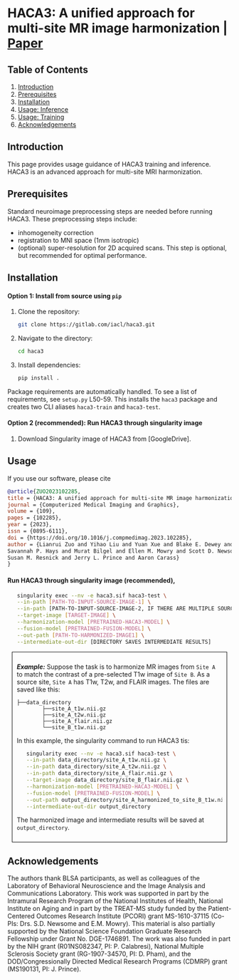 # HACA3: A unified approach for multi-site MR image harmonization | [Paper](https://www.sciencedirect.com/science/article/pii/S0895611123001039)

## Table of Contents
1. [Introduction](#introduction)
2. [Prerequisites](#prerequisites)
3. [Installation](#installation)
4. [Usage: Inference](#usage-inference)
5. [Usage: Training](#usage-training)
6. [Acknowledgements](#acknoledgements)


## Introduction
This page provides usage guidance of HACA3 training and inference. HACA3 is an advanced approach for multi-site MRI 
harmonization. 

## Prerequisites 
Standard neuroimage preprocessing steps are needed before running HACA3. These preprocessing steps include:
- inhomogeneity correction
- registration to MNI space (1mm isotropic)
- (optional) super-resolution for 2D acquired scans. This step is optional, but recommended for optimal performance.

## Installation

#### Option 1: Install from source using `pip`
1. Clone the repository:
    ```bash
    git clone https://gitlab.com/iacl/haca3.git 
    ```
2. Navigate to the directory:
    ```bash
    cd haca3
    ```
3. Install dependencies:
    ```bash
    pip install . 
    ```
Package requirements are automatically handled. To see a list of requirements, see `setup.py` L50-59. 
This installs the `haca3` package and creates two CLI aliases `haca3-train` and `haca3-test`.

#### Option 2 (recommended): Run HACA3 through singularity image
1. Download Singularity image of HACA3 from [GoogleDrive].

## Usage
If you use our software, please cite 
   ```bibtex
   @article{ZUO2023102285,
   title = {HACA3: A unified approach for multi-site MR image harmonization},
   journal = {Computerized Medical Imaging and Graphics},
   volume = {109},
   pages = {102285},
   year = {2023},
   issn = {0895-6111},
   doi = {https://doi.org/10.1016/j.compmedimag.2023.102285},
   author = {Lianrui Zuo and Yihao Liu and Yuan Xue and Blake E. Dewey and Samuel W. Remedios and 
   Savannah P. Hays and Murat Bilgel and Ellen M. Mowry and Scott D. Newsome and Peter A. Calabresi and 
   Susan M. Resnick and Jerry L. Prince and Aaron Carass}
   }
   ```
#### Run HACA3 through singularity image (recommended), 
```bash
   singularity exec --nv -e haca3.sif haca3-test \
   --in-path [PATH-TO-INPUT-SOURCE-IMAGE-1] \
   --in-path [PATH-TO-INPUT-SOURCE-IMAGE-2, IF THERE ARE MULTIPLE SOURCE IMAGES] \
   --target-image [TARGET-IMAGE] \
   --harmonization-model [PRETRAINED-HACA3-MODEL] \
   --fusion-model [PRETRAINED-FUSION-MODEL] \
   --out-path [PATH-TO-HARMONIZED-IMAGE1] \
   --intermediate-out-dir [DIRECTORY SAVES INTERMEDIATE RESULTS] 
   ```

<div style='border: 1px solid black; padding: 10px; margin: 10px;'>

***Example:***
Suppose the task is to harmonize MR images from `Site A` to match the contrast of a pre-selected T1w image of 
`Site B`. As a source site, `Site A` has T1w, T2w, and FLAIR images. The files are saved like this:
```
├──data_directory
        ├──site_A_t1w.nii.gz
        ├──site_A_t2w.nii.gz
        ├──site_A_flair.nii.gz
        └──site_B_t1w.nii.gz
```
In this example, the singularity command to run HACA3 tis:
```bash
   singularity exec --nv -e haca3.sif haca3-test \
   --in-path data_directory/site_A_t1w.nii.gz \
   --in-path data_directory/site_A_t2w.nii.gz \
   --in-path data_directory/site_A_flair.nii.gz \
   --target-image data_directory/site_B_flair.nii.gz \
   --harmonization-model [PRETRAINED-HACA3-MODEL] \
   --fusion-model [PRETRAINED-FUSION-MODEL] \
   --out-path output_directory/site_A_harmonized_to_site_B_t1w.nii.gz \
   --intermediate-out-dir output_directory
```
The harmonized image and intermediate results will be saved at `output_directory`.
</div>

## Acknowledgements
The authors thank BLSA participants, as well as colleagues of the Laboratory of Behavioral Neuroscience and 
the Image Analysis and Communications Laboratory. This work was supported in part by the Intramural Research Program 
of the National Institutes of Health, National Institute on Aging and in part by the TREAT-MS study funded by 
the Patient-Centered Outcomes Research Institute (PCORI) grant MS-1610-37115 (Co-PIs: Drs. S.D. Newsome and E.M. Mowry). 
This material is also partially supported by the National Science Foundation Graduate Research Fellowship under 
Grant No. DGE-1746891. The work was also funded in part by the NIH grant (R01NS082347, PI: P. Calabresi), 
National Multiple Sclerosis Society grant (RG-1907-34570, PI: D. Pham), and 
the DOD/Congressionally Directed Medical Research Programs (CDMRP) grant (MS190131, PI: J. Prince).